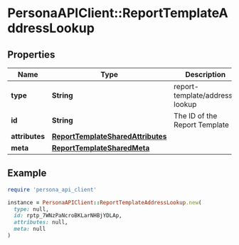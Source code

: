 # PersonaAPIClient::ReportTemplateAddressLookup

## Properties

| Name | Type | Description | Notes |
| ---- | ---- | ----------- | ----- |
| **type** | **String** | report-template/address-lookup | [optional] |
| **id** | **String** | The ID of the Report Template | [optional] |
| **attributes** | [**ReportTemplateSharedAttributes**](ReportTemplateSharedAttributes.md) |  | [optional] |
| **meta** | [**ReportTemplateSharedMeta**](ReportTemplateSharedMeta.md) |  | [optional] |

## Example

```ruby
require 'persona_api_client'

instance = PersonaAPIClient::ReportTemplateAddressLookup.new(
  type: null,
  id: rptp_7WNzPaNcroBKLarNHBjYDLAp,
  attributes: null,
  meta: null
)
```


